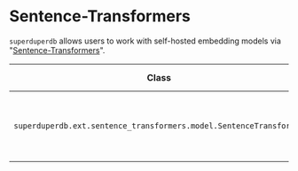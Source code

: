 # Sentence-Transformers

`superduperdb` allows users to work with self-hosted embedding models via "[Sentence-Transformers](https://sbert.net/)".

| Class | Description | GitHub | API-docs |
| --- | --- | --- | --- |
| `superduperdb.ext.sentence_transformers.model.SentenceTransformer` | Embeds a piece of text with a model hosted locally | [Code](https://github.com/SuperDuperDB/superduperdb/blob/main/superduperdb/ext/sentence_transformers/model.py) | [Docs](/docs/api/ext/sentence_transformers/model#sentencetransformer) |